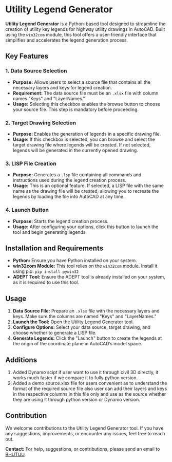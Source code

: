 # Utility Legend Generator

**Utility Legend Generator** is a Python-based tool designed to streamline the creation of utility key legends for highway utility drawings in AutoCAD. Built using the `win32com` module, this tool offers a user-friendly interface that simplifies and accelerates the legend generation process.

## Key Features

### 1. Data Source Selection
- **Purpose:** Allows users to select a source file that contains all the necessary layers and keys for legend creation.
- **Requirement:** The data source file must be an `.xlsx` file with column names "Keys" and "LayerNames."
- **Usage:** Selecting this checkbox enables the browse button to choose your source file. This step is mandatory before proceeding.

### 2. Target Drawing Selection
- **Purpose:** Enables the generation of legends in a specific drawing file.
- **Usage:** If this checkbox is selected, you can browse and select the target drawing file where legends will be created. If not selected, legends will be generated in the currently opened drawing.

### 3. LISP File Creation
- **Purpose:** Generates a `.lsp` file containing all commands and instructions used during the legend creation process.
- **Usage:** This is an optional feature. If selected, a LISP file with the same name as the drawing file will be created, allowing you to recreate the legends by loading the file into AutoCAD at any time.

### 4. Launch Button
- **Purpose:** Starts the legend creation process.
- **Usage:** After configuring your options, click this button to launch the tool and begin generating legends.

## Installation and Requirements

- **Python:** Ensure you have Python installed on your system.
- **win32com Module:** This tool relies on the `win32com` module. Install it using pip: ```pip install pywin32```
- **ADEPT Tool:** Ensure the ADEPT tool is already installed on your system, as it is required to use this tool.

## Usage

1. **Data Source File:** Prepare an `.xlsx` file with the necessary layers and keys. Make sure the columns are named "Keys" and "LayerNames."
2. **Launch the Tool:** Open the Utility Legend Generator tool.
3. **Configure Options:** Select your data source, target drawing, and choose whether to generate a LISP file.
4. **Generate Legends:** Click the "Launch" button to create the legends at the origin of the coordinate plane in AutoCAD’s model space.

## Additions

1. Added Dynamo scipt if user want to use it through civil 3D directly, it works much faster if we compare it to fully python version.
2. Added a demo source.xlsx file for users convenient as to understand the format of the required source file also user can add their layers and keys in the respective columns in this file only and use as the source whether they are using it through python version or Dynamo version.

## Contribution

We welcome contributions to the Utility Legend Generator tool. If you have any suggestions, improvements, or encounter any issues, feel free to reach out.

**Contact:** For help, suggestions, or contributions, please send an email to [BHUTUU](mailto:raj259942@gmail.com).

